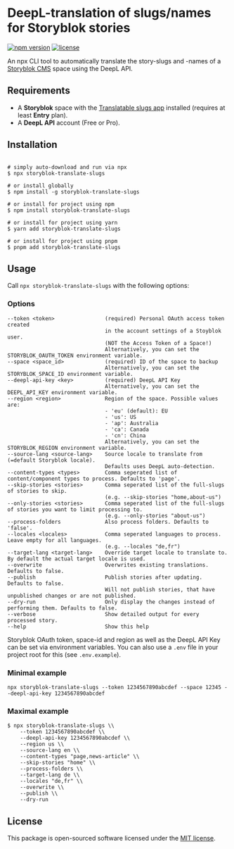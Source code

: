 # DeepL-translation of slugs/names for Storyblok stories

[![npm version](https://img.shields.io/npm/v/storyblok-translate-slugs.svg)](https://www.npmjs.com/package/storyblok-translate-slugs)
[![license](https://img.shields.io/github/license/webflorist/storyblok-translate-slugs)](https://github.com/webflorist/storyblok-translate-slugs/blob/main/LICENSE)

An npx CLI tool to automatically translate the story-slugs and -names of a [Storyblok CMS](https://www.storyblok.com) space using the DeepL API.

## Requirements

- A **Storyblok** space with the [Translatable slugs app](https://www.storyblok.com/apps/translatable-slugs) installed (requires at least **Entry** plan).
- A **DeepL API** account (Free or Pro).

## Installation

```shell

# simply auto-download and run via npx
$ npx storyblok-translate-slugs

# or install globally
$ npm install -g storyblok-translate-slugs

# or install for project using npm
$ npm install storyblok-translate-slugs

# or install for project using yarn
$ yarn add storyblok-translate-slugs

# or install for project using pnpm
$ pnpm add storyblok-translate-slugs
```

## Usage

Call `npx storyblok-translate-slugs` with the following options:

### Options

```text
--token <token>                (required) Personal OAuth access token created
                               in the account settings of a Stoyblok user.
                               (NOT the Access Token of a Space!)
                               Alternatively, you can set the STORYBLOK_OAUTH_TOKEN environment variable.
--space <space_id>             (required) ID of the space to backup
                               Alternatively, you can set the STORYBLOK_SPACE_ID environment variable.
--deepl-api-key <key>          (required) DeepL API Key
                               Alternatively, you can set the DEEPL_API_KEY environment variable.
--region <region>              Region of the space. Possible values are:
                               - 'eu' (default): EU
                               - 'us': US
                               - 'ap': Australia
                               - 'ca': Canada
                               - 'cn': China
                               Alternatively, you can set the STORYBLOK_REGION environment variable.
--source-lang <source-lang>    Source locale to translate from (=default Storyblok locale).
                               Defaults uses DeepL auto-detection.
--content-types <types>        Comma seperated list of content/component types to process. Defaults to 'page'.
--skip-stories <stories>       Comma seperated list of the full-slugs of stories to skip.
                               (e.g. --skip-stories "home,about-us")
--only-stories <stories>       Comma seperated list of the full-slugs of stories you want to limit processing to.
                               (e.g. --only-stories "about-us")
--process-folders              Also process folders. Defaults to 'false'.
--locales <locales>            Comma seperated languages to process. Leave empty for all languages.
                               (e.g. --locales "de,fr")
--target-lang <target-lang>    Override target locale to translate to. By default the actual target locale is used.
--overwrite                    Overwrites existing translations. Defaults to false.
--publish                      Publish stories after updating. Defaults to false.
                               Will not publish stories, that have unpublished changes or are not published.
--dry-run                      Only display the changes instead of performing them. Defaults to false.
--verbose                      Show detailed output for every processed story.
--help                         Show this help
```

Storyblok OAuth token, space-id and region as well as the DeepL API Key can be set via environment variables. You can also use a `.env` file in your project root for this (see `.env.example`).

### Minimal example

```shell
npx storyblok-translate-slugs --token 1234567890abcdef --space 12345 --deepl-api-key 1234567890abcdef
```

### Maximal example

```shell
$ npx storyblok-translate-slugs \\
    --token 1234567890abcdef \\
    --deepl-api-key 1234567890abcdef \\
    --region us \\
    --source-lang en \\
    --content-types "page,news-article" \\
    --skip-stories "home" \\
    --process-folders \\
    --target-lang de \\
    --locales "de,fr" \\
    --overwrite \\
    --publish \\
    --dry-run
```

## License

This package is open-sourced software licensed under the [MIT license](https://github.com/webflorist/storyblok-translate-slugs/blob/main/LICENSE).
